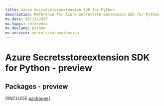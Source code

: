 ```yaml
---
title: Azure Secretsstoreextension SDK for Python
description: Reference for Azure Secretsstoreextension SDK for Python
ms.date: 08/13/2025
ms.topic: reference
ms.devlang: python
ms.service: secretsstoreextension
---
```

# Azure Secretsstoreextension SDK for Python - preview
## Packages - preview
[!INCLUDE [packages](secretsstoreextension-index.md)]